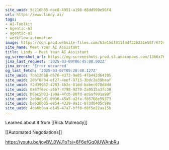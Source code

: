 ```yaml
---
site_uuid: 9e216b35-dac8-4951-a198-d8dd900e96f4
url: https://www.lindy.ai/
tags:
- AI-Toolkit
- Agentic-AI
- agentic-ai
- workflow-automation
image: https://cdn.prod.website-files.com/63e15df811f9df22b231e58f/6724d4fc6feb5bd8e70f34c3_opengraph-title.jpg
site_name: Meet Your AI Assistant
title: Lindy — Meet Your AI Assistant
og_screenshot_url: https://og-screenshots-prod.s3.amazonaws.com/1366x768/80/false/6e25654b1985f2e452b7996c3ca9892821fccebfb6979eaffcb9d50a323f8e66.jpeg
jina_last_request: '2025-03-09T06:45:08.002Z'
jina_error: 'Error occurred'
og_last_fetch: '2025-03-07T05:20:40.127Z'
site_uuid: 7b612668-d676-4373-9e85-47b442d64305
site_uuid: 20bf0834-ef27-4eef-9715-3bdc2e39beaf
site_uuid: f2d39952-4283-4b2c-81dd-babec078d8d4
site_uuid: 0887f6ec-a5b7-4798-9270-2a9515a3fc38
site_uuid: b6ac5b83-190a-4fcb-80fd-ac6af991a99f
site_uuid: 2e08e5d1-0936-45a5-a2fa-f05766e59373
site_uuid: be636b05-e854-4339-9a1c-073d6405c98e
site_uuid: 4ca6b9aa-e145-47a7-bff0-d8f5e22aa15b
---
```


Learned about it from [[Rick Mulready]]

[[Automated Negotiations]]


https://youtu.be/jovBV_0WJ1o?si=6F6efGq0jUWAnbRu
